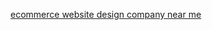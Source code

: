 <a href="https://dubaitechfrontier.blogspot.com/2024/08/why-search-for-ecommerce-website-design.html">ecommerce website design company near me</a>
